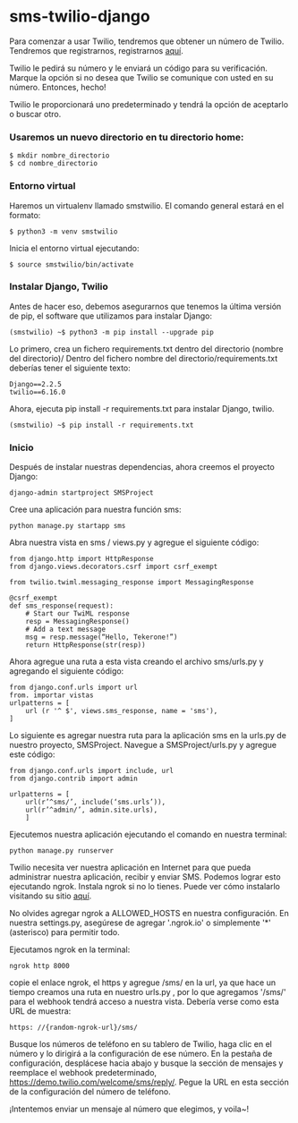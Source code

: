 # sms-twilio-django
Para comenzar a usar Twilio, tendremos que obtener un número de Twilio. Tendremos que registrarnos, registrarnos [aquí](https://www.twilio.com/try-twilio).

Twilio le pedirá su número y le enviará un código para su verificación. Marque la opción si no desea que Twilio se comunique con usted en su número. Entonces, hecho!

Twilio le proporcionará uno predeterminado y tendrá la opción de aceptarlo o buscar otro.

### Usaremos un nuevo directorio en tu directorio home:
    $ mkdir nombre_directorio
    $ cd nombre_directorio

### Entorno virtual

Haremos un virtualenv llamado smstwilio. El comando general estará en el formato:

    $ python3 -m venv smstwilio

Inicia el entorno virtual ejecutando:

    $ source smstwilio/bin/activate

### Instalar Django, Twilio
Antes de hacer eso, debemos asegurarnos que tenemos la última versión de pip, el software que utilizamos para instalar Django:

    (smstwilio) ~$ python3 -m pip install --upgrade pip

Lo primero, crea un fichero requirements.txt dentro del directorio (nombre del directorio)/
Dentro del fichero nombre del directorio/requirements.txt deberías tener el siguiente texto:

    Django==2.2.5
    twilio==6.16.0

Ahora, ejecuta pip install -r requirements.txt para instalar Django, twilio.

    (smstwilio) ~$ pip install -r requirements.txt

### Inicio

Después de instalar nuestras dependencias, ahora creemos el proyecto Django:

    django-admin startproject SMSProject

Cree una aplicación para nuestra función sms:

    python manage.py startapp sms

Abra nuestra vista en sms / views.py y agregue el siguiente código:
    
    from django.http import HttpResponse
    from django.views.decorators.csrf import csrf_exempt
    
    from twilio.twiml.messaging_response import MessagingResponse
    
    @csrf_exempt
    def sms_response(request):
        # Start our TwiML response
        resp = MessagingResponse()
        # Add a text message
        msg = resp.message(“Hello, Tekerone!”)
        return HttpResponse(str(resp))
        
Ahora agregue una ruta a esta vista creando el archivo sms/urls.py y agregando el siguiente código:

    from django.conf.urls import url 
    from. importar vistas 
    urlpatterns = [ 
        url (r '^ $', views.sms_response, name = 'sms'), 
    ]
    
Lo siguiente es agregar nuestra ruta para la aplicación sms en la urls.py de nuestro proyecto, SMSProject. Navegue a SMSProject/urls.py y agregue este código:    

    from django.conf.urls import include, url
    from django.contrib import admin
    
    urlpatterns = [
        url(r’^sms/’, include(‘sms.urls’)),
        url(r’^admin/’, admin.site.urls),
        ]

Ejecutemos nuestra aplicación ejecutando el comando en nuestra terminal:

    python manage.py runserver
    
Twilio necesita ver nuestra aplicación en Internet para que pueda administrar nuestra aplicación, recibir y enviar SMS. Podemos lograr esto ejecutando ngrok. Instala ngrok si no lo tienes. Puede ver cómo instalarlo visitando su sitio [aquí](https://ngrok.com/download).   

No olvides agregar ngrok a ALLOWED_HOSTS en nuestra configuración. En nuestra settings.py, asegúrese de agregar '.ngrok.io' o simplemente '*' (asterisco) para permitir todo.

Ejecutamos ngrok en la terminal:

    ngrok http 8000
    
copie el enlace ngrok, el https y agregue /sms/  en la url, ya que hace un tiempo creamos una ruta en nuestro urls.py , por lo que agregamos '/sms/' para el webhook tendrá acceso a nuestra vista.
Debería verse como esta URL de muestra:

    https: //{random-ngrok-url}/sms/
    
Busque los números de teléfono en su tablero de Twilio, haga clic en el número y lo dirigirá a la configuración de ese número. 
En la pestaña de configuración, desplácese hacia abajo y busque la sección de mensajes y reemplace el webhook predeterminado, 
  https://demo.twilio.com/welcome/sms/reply/.
Pegue la URL en esta sección de la configuración del número de teléfono.  
  
¡Intentemos enviar un mensaje al número que elegimos, y voila~!  
